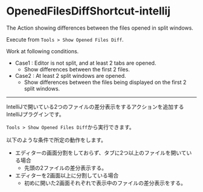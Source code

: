# OpenedFilesDiffShortcut-intellij

The Action showing differences between the files opened in split windows.

Execute from `Tools > Show Opened Files Diff`.

Work at following conditions.

- Case1 : Editor is not split, and at least 2 tabs are opened.
  - Show differences between the first 2 files.
- Case2 : At least 2 split windows are opened.
  - Show differences between the files being displayed on the first 2 split windows.

---

IntelliJで開いている2つのファイルの差分表示をするアクションを追加するIntelliJプラグインです。

`Tools > Show Opened Files Diff`から実行できます。

以下のような条件で所定の動作をします。
- エディターの画面分割をしておらず、タブに2つ以上のファイルを開いている場合
  - 先頭の2ファイルの差分表示する。
- エディターを2画面以上に分割している場合
  - 初めに開いた2画面それぞれで表示中のファイルの差分表示をする。

